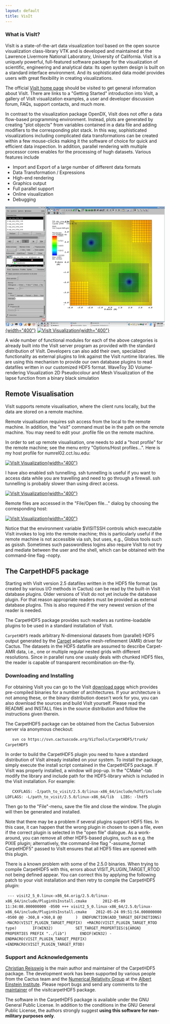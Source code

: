 ```yaml
---
layout: default
title: VisIt
---
```

### What is VisIt?

VisIt is a state-of-the-art data visualization tool based on the open
source visualization class-library VTK and is developed and maintained
at the Lawrence Livermore National Laboratory, University of California.
VisIt is a uniquely powerful, full-featured software package for the
visualization of scientific, engineering and analytical data: Its open
system design is built on a standard interface environment. And its
sophisticated data model provides users with great flexibility in
creating visualizations.

The official [VisIt home
page](https://wci.llnl.gov/simulation/computer-codes/visit/) should be
visited to get general information about VisIt. There are links to a
\"Getting Started\" introduction into VisIt, a gallery of VisIt
visualization examples, a user and developer discussion forum, FAQs,
support contacts, and much more.

In contrast to the visualization package OpenDX, VisIt does not offer a
data flow-based programming environment. Instead, plots are generated by
creating \"plot objects\" from variables contained in a data file and
adding modifiers to the corresponding plot stack. In this way,
sophisticated visualizations including complicated data transformations
can be created within a few mouse-clicks making it the software of
choice for quick and efficient data inspection. In addition, parallel
rendering with multiple processor cores enables for the processing of
hugh datasets. Various features include

-   Import and Export of a large number of different data formats
-   Data Transformation / Expressions
-   High-end rendering
-   Graphics output
-   Full parallel support
-   Online visualization
-   Debugging

[![VisIt Visualization](visit_alp.jpg){width="400"}](visit_alp.jpg)
[![VisIt
Visualization](visit_wavetoy_volume.jpg){width="400"}](visit_wavetoy_volume.jpg)

A wide number of functional modules for each of the above categories is
already built into the VisIt server program as provided with the
standard distribution of VisIt. Developers can also add their own,
specialized functionality as external plugins to link against the VisIt
runtime libraries. We are using this mechanism to provide our own
database plugins to read datafiles written in our customized HDF5
format. WaveToy 3D Volume-rendering Visualization 2D Pseudocolour and
Mesh Visualization of the lapse function from a binary black simulation

Remote Visualisation
--------------------

VisIt supports remote visualisation, where the client runs locally, but
the data are stored on a remote machine.

Remote visualisation requires ssh access from the local to the remote
machine. In addition, the \"visit\" command must be in the path on the
remote machine. You may need to edit your .profile file on the remote
machine.

In order to set up remote visualisation, one needs to add a \"host
profile\" for the remote machine; see the menu entry \"Options/Host
profiles\...\". Here is my host profile for numrel02.cct.lsu.edu:

[![VisIt
Visualization](visitscreenshot1.jpg){width="400"}](visitscreenshot1.jpg)

I have also enabled ssh tunnelling. ssh tunnelling is useful if you want
to access data while you are travelling and need to go through a
firewall. ssh tunnelling is probably slower than using direct access.

[![VisIt
Visualization](visitscreenshot2.jpg){width="400"}](visitscreenshot2.jpg)

Remote files are accessed in the \"File/Open file\...\" dialog by
choosing the corresponding host:

[![VisIt
Visualization](visitscreenshot3.jpg){width="400"}](visitscreenshot3.jpg)

Notice that the environment variable \$VISITSSH controls which
executable VisIt invokes to log into the remote machine; this is
particularly useful if the remote machine is not accessible via ssh, but
uses, e.g., Globus tools such as gsissh. Sometimes such passwordless
logins also require VisIt to not try and mediate between the user and
the shell, which can be obtained with the command-line flag -nopty.

The CarpetHDF5 package
----------------------

Starting with VisIt version 2.5 datafiles written in the HDF5 file
format (as created by various I/O methods in Cactus) can be read by the
built-in VisIt database plugins. Older versions of VisIt do not yet
include the database plugin. For that reason appropriate readers must be
provided as external database plugins. This is also required if the very
newest version of the reader is needed.

The CarpetHDF5 package provides such readers as runtime-loadable plugins
to be used in a standard installation of VisIt.

`CarpetHDF5` reads arbitrary N-dimensional datasets from (parallel) HDF5
output generated by the [Carpet](http://www.carpetcode.org/) adaptive
mesh-refinement (AMR) driver for Cactus. The datasets in the HDF5
datafile are assumed to describe Carpet-AMR data, i.e., one or multiple
regular nested grids with different resolutions. Since in parallel runs
one usualy deals with chunked HDF5 files, the reader is capable of
transparent recombination on-the-fly.

### Downloading and Installing

For obtaining VisIt you can go to the VisIt [download
page](https://wci.llnl.gov/simulation/computer-codes/visit/downloads)
which provides pre-compiled binaries for a number of architectures. If
your architecture is not among these, or the binary distribution
doesn\'t work for you, you can also download the sources and build VisIt
yourself. Please read the README and INSTALL files in the source
distribution and follow the instructions given therein.

The CarpetHDF5 package can be obtained from the Cactus Subversion server
via anonymous checkout:

`   svn co https://svn.cactuscode.org/VizTools/CarpetHDF5/trunk/ CarpetHDF5`

In order to build the CarpetHDF5 plugin you need to have a standard
distribution of VisIt already installed on your system. To install the
package, simply execute the install script contained in the CarpetHDF5
package. If VisIt was properly installed, a window will pop-up. In the
\"CMake\"-tab modify the library and include path for the HDF5-library
which is included in the Visit installation. For example:

`   CXXFLAGS: -I/path_to_visit/2.5.0/linux-x86_64/include/hdf5/include   LDFLAGS: -L/path_to_visit/2.5.0/linux-x86_64/lib   LIBS: -lhdf5`

Then go to the \"File\"-menu, save the file and close the window. The
plugin will then be generated and installed.

Note that there may be a problem if several plugins support HDF5 files.
In this case, it can happen that the wrong plugin in chosen to open a
file, even if the correct plugin is selected in the \"open file\"
dialogue. As a work-around, you can remove all other HDF5-based plugins,
such as e.g. the PIXIE plugin; alternatively, the command-line flag
\"-assume\_format CarpetHDF5\" passed to VisIt ensures that all HDF5
files are opened with this plugin.

There is a known problem with some of the 2.5.0 binaries. When trying to
compile CarpetHDF5 with this, errors about VISIT\_PLUGIN\_TARGET\_RTOD
not being defined appear. You can correct this by applying the following
patch to your visit installation and then retry to compile the
CarpetHDF5 plugin:

` --- visit2_5_0.linux-x86_64.orig/2.5.0/linux-x86_64/include/PluginVsInstall.cmake       2012-05-09 11:34:08.000000000 -0500 +++ visit2_5_0.linux-x86_64/2.5.0/linux-x86_64/include/PluginVsInstall.cmake    2012-05-24 09:51:54.000000000 -0500 @@ -360,8 +360,8 @@      )  ENDFUNCTION(ADD_TARGET_DEFINITIONS)   -MACRO(VISIT_PLUGIN_TARGET_PREFIX)  +MACRO(VISIT_PLUGIN_TARGET_RTOD type)       IF(WIN32)          SET_TARGET_PROPERTIES(${ARGN} PROPERTIES PREFIX "../lib")      ENDIF(WIN32) -ENDMACRO(VISIT_PLUGIN_TARGET_PREFIX) +ENDMACRO(VISIT_PLUGIN_TARGET_RTOD)`

### Support and Acknowledgements

[Christian
Reisswig](http://numrel.aei.mpg.de/People/personal_webpages/reisswig.html)
is the main author and maintainer of the CarpetHDF5 package. The
development work has been supported by various people from the Cactus
team and the [Numerical Relativity Group](http://numrel.aei.mpg.de) at
the [Albert Einstein Institute](http://www.aei.mpg.de). Please report
bugs and send any comments to the
[maintainer](mailto:reisswig@aei.mpg.de) of the visitcarpetHDF5 package.

The software in the CarpetHDF5 package is available under the GNU
General Public License. In addition to the conditions in the GNU General
Public License, the authors strongly suggest **using this software for
non-military purposes only**.
